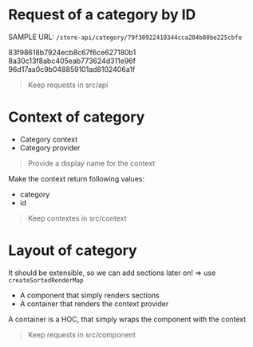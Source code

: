 # Request of a category by ID

SAMPLE URL:
`/store-api/category/79f30922410344cca284b80be225cbfe`

83f98618b7924ecb8c67f6ce627180b1
8a30c13f8abc405eab773624d311e96f
96d17aa0c9b048859101ad8102406a1f

> Keep requests in src/api

# Context of category

- Category context
- Category provider

> Provide a display name for the context

Make the context return following values:
- category
- id

> Keep contextes in src/context

# Layout of category

It should be extensible, so we can add sections later on!
=> use `createSortedRenderMap`

- A component that simply renders sections
- A container that renders the context provider

A container is a HOC, that simply wraps the component with the context

> Keep requests in src/component
